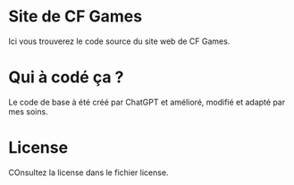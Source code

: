 # Site de CF Games
Ici vous trouverez le code source du site web de CF Games.

# Qui à codé ça ?
Le code de base à été créé par ChatGPT et amélioré, modifié et adapté par mes soins.

# License
COnsultez la license dans le fichier license.
